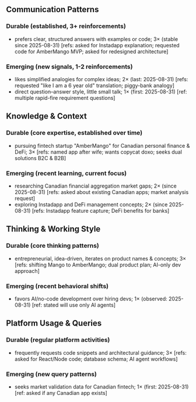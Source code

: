 ## Communication Patterns
### Durable (established, 3+ reinforcements)
- prefers clear, structured answers with examples or code; 3× (stable since 2025-08-31) [refs: asked for Instadapp explanation; requested code for AmberMango MVP; asked for redesigned architecture]

### Emerging (new signals, 1-2 reinforcements)
- likes simplified analogies for complex ideas; 2× (last: 2025-08-31) [refs: requested "like I am a 6 year old" translation; piggy-bank analogy]
- direct question–answer style, little small talk; 1× (first: 2025-08-31) [ref: multiple rapid-fire requirement questions]

## Knowledge & Context
### Durable (core expertise, established over time)
- pursuing fintech startup "AmberMango" for Canadian personal finance & DeFi; 3× [refs: named app after wife; wants copycat doxo; seeks dual solutions B2C & B2B]

### Emerging (recent learning, current focus)
- researching Canadian financial aggregation market gaps; 2× (since 2025-08-31) [refs: asked about existing Canadian apps; market analysis request]
- exploring Instadapp and DeFi management concepts; 2× (since 2025-08-31) [refs: Instadapp feature capture; DeFi benefits for banks]

## Thinking & Working Style
### Durable (core thinking patterns)
- entrepreneurial, idea-driven, iterates on product names & concepts; 3× [refs: shifting Mango to AmberMango; dual product plan; AI-only dev approach]

### Emerging (recent behavioral shifts)
- favors AI/no-code development over hiring devs; 1× (observed: 2025-08-31) [ref: stated will use only AI agents]

## Platform Usage & Queries
### Durable (regular platform activities)
- frequently requests code snippets and architectural guidance; 3× [refs: asked for React/Node code; database schema; AI agent workflows]

### Emerging (new query patterns)
- seeks market validation data for Canadian fintech; 1× (first: 2025-08-31) [ref: asked if any Canadian app exists]
